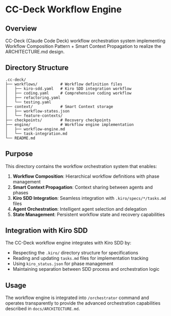 # CC-Deck Workflow Engine

## Overview
CC-Deck (Claude Code Deck) workflow orchestration system implementing Workflow Composition Pattern + Smart Context Propagation to realize the ARCHITECTURE.md design.

## Directory Structure

```
.cc-deck/
├── workflows/          # Workflow definition files
│   ├── kiro-sdd.yaml   # Kiro SDD integration workflow
│   ├── coding.yaml     # Comprehensive coding workflow
│   ├── refactoring.yaml
│   └── testing.yaml
├── context/            # Smart Context storage
│   ├── workflow-states.json
│   └── feature-contexts/
├── checkpoints/        # Recovery checkpoints
├── engine/             # Workflow engine implementation
│   ├── workflow-engine.md
│   └── task-integration.md
└── README.md
```

## Purpose

This directory contains the workflow orchestration system that enables:

1. **Workflow Composition**: Hierarchical workflow definitions with phase management
2. **Smart Context Propagation**: Context sharing between agents and phases  
3. **Kiro SDD Integration**: Seamless integration with `.kiro/specs/*/tasks.md` files
4. **Agent Orchestration**: Intelligent agent selection and delegation
5. **State Management**: Persistent workflow state and recovery capabilities

## Integration with Kiro SDD

The CC-Deck workflow engine integrates with Kiro SDD by:

- Respecting the `.kiro/` directory structure for specifications
- Reading and updating `tasks.md` files for implementation tracking
- Using `kiro_status.json` for phase management
- Maintaining separation between SDD process and orchestration logic

## Usage

The workflow engine is integrated into `/orchestrator` command and operates transparently to provide the advanced orchestration capabilities described in `docs/ARCHITECTURE.md`.